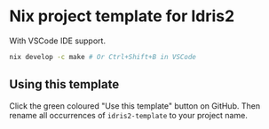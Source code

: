 # Nix project template for Idris2

With VSCode IDE support.

```sh
nix develop -c make # Or Ctrl+Shift+B in VSCode
```

## Using this template

Click the green coloured "Use this template" button on GitHub. Then rename all occurrences of `idris2-template` to your project name.